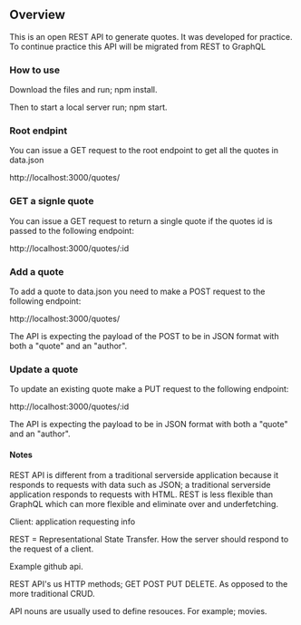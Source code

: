 ## Overview

This is an open REST API to generate quotes. It was developed for practice. To continue practice this API will be migrated from REST to GraphQL 

### How to use

Download the files and run; npm install.

Then to start a local server run; npm start. 

### Root endpint

You can issue a GET request to the root endpoint to get all the quotes in data.json

http://localhost:3000/quotes/

### GET a signle quote

You can issue a GET request to return a single quote if the quotes id is passed to the following endpoint:

http://localhost:3000/quotes/:id

### Add a quote

To add a quote to data.json you need to make a POST request to the following endpoint: 

http://localhost:3000/quotes/

The API is expecting the payload of the POST to be in JSON format with both a "quote" and an "author".

### Update a quote

To update an existing quote make a PUT request to the following endpoint:

http://localhost:3000/quotes/:id

The API is expecting the payload to be in JSON format with both a "quote" and an "author".

#### Notes

REST API is different from a traditional serverside application because it responds to requests with data such as JSON; a traditional serverside application responds to requests with HTML. REST is less flexible than GraphQL which can more flexible and eliminate over and underfetching.  

Client: application requesting info

REST = Representational State Transfer. How the server should respond to the request of a client. 

Example github api. 

REST API's us HTTP methods; GET POST PUT DELETE. As opposed to the more traditional CRUD. 

API nouns are usually used to define resouces. For example; movies. 


